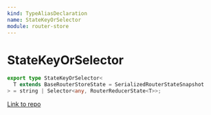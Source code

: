 ```yaml
---
kind: TypeAliasDeclaration
name: StateKeyOrSelector
module: router-store
---
```


# StateKeyOrSelector

```ts
export type StateKeyOrSelector<
  T extends BaseRouterStoreState = SerializedRouterStateSnapshot
> = string | Selector<any, RouterReducerState<T>>;
```

[Link to repo](https://github.com/ngrx/platform/blob/master/modules/router-store/src/router_store_module.ts#L39-L41)

